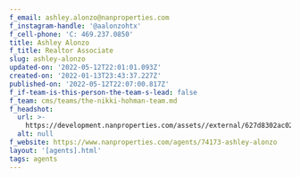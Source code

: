 ```yaml
---
f_email: ashley.alonzo@nanproperties.com
f_instagram-handle: '@aalonzohtx'
f_cell-phone: 'C: 469.237.0850'
title: Ashley Alonzo
f_title: Realtor Associate
slug: ashley-alonzo
updated-on: '2022-05-12T22:01:01.093Z'
created-on: '2022-01-13T23:43:37.227Z'
published-on: '2022-05-12T22:07:00.817Z'
f_if-team-is-this-person-the-team-s-lead: false
f_team: cms/teams/the-nikki-hohman-team.md
f_headshot:
  url: >-
    https://development.nanproperties.com/assets//external/627d8302ac020583d8113525_optimized_4e6ea6d0fece3bdca97cf0578906ed13.jpeg
  alt: null
f_website: https://www.nanproperties.com/agents/74173-ashley-alonzo
layout: '[agents].html'
tags: agents
---
```



